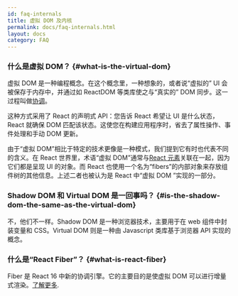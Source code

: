 ```yaml
---
id: faq-internals
title: 虚拟 DOM 及内核
permalink: docs/faq-internals.html
layout: docs
category: FAQ
---
```


### 什么是虚拟 DOM？ {#what-is-the-virtual-dom}

虚拟 DOM 是一种编程概念。在这个概念里，一种想象的，或者说“虚拟的” UI 会被保存于内存中，并通过如 ReactDOM 等类库使之与“真实的” DOM 同步。这一过程叫做[协调](/docs/reconciliation.html)。

这种方式采用了 React 的声明式 API：您告诉 React 希望让 UI 是什么状态，React 就确保 DOM 匹配该状态。这使您在构建应用程序时，省去了属性操作、事件处理和手动 DOM 更新。

由于“虚拟 DOM”相比于特定的技术更像是一种模式，我们提到它有时也代表不同的含义。在 React 世界里，术语“虚拟 DOM”通常与[React 元素](/docs/rendering-elements.html)关联在一起，因为它们都是呈现 UI 的对象。而 React 也使用一个名为“fibers”的内部对象来存放组件树的其他信息。上述二者也被认为是 React 中“虚拟 DOM ”实现的一部分。

### Shadow DOM 和 Virtual DOM 是一回事吗？ {#is-the-shadow-dom-the-same-as-the-virtual-dom}

不，他们不一样。Shadow DOM 是一种浏览器技术，主要用于在 web 组件中封装变量和 CSS。Virtual DOM 则是一种由 Javascript 类库基于浏览器 API 实现的概念。

### 什么是“React Fiber”？ {#what-is-react-fiber}

Fiber 是 React 16 中新的协调引擎。它的主要目的是使虚拟 DOM 可以进行增量式渲染。[了解更多](https://github.com/acdlite/react-fiber-architecture).
